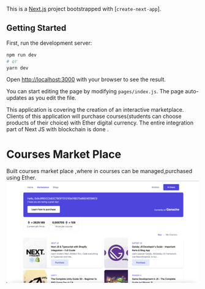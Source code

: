 This is a [Next.js](https://nextjs.org/) project bootstrapped with [`create-next-app`].

## Getting Started

First, run the development server:

```bash
npm run dev
# or
yarn dev
```

Open [http://localhost:3000](http://localhost:3000) with your browser to see the result.

You can start editing the page by modifying `pages/index.js`. The page auto-updates as you edit the file.

This application is covering the creation of an interactive marketplace. Clients of this application will purchase courses(students can choose products of their choice) with Ether digital currency.
The entire integration part of Next JS with blockchain is done .

# Courses Market Place
Built courses market place ,where in courses can be managed,purchased using Ether.
![Ethereum Courses Marketplace ](https://github.com/vinay10949/marketplace-eth/blob/main/CoursesMarketPlace.png?raw=true)
